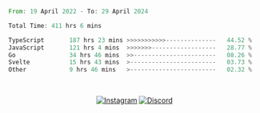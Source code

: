 <!--START_SECTION:waka-->

```rust
From: 19 April 2022 - To: 29 April 2024

Total Time: 411 hrs 6 mins

TypeScript       187 hrs 23 mins >>>>>>>>>>>--------------   44.52 %
JavaScript       121 hrs 4 mins  >>>>>>>------------------   28.77 %
Go               34 hrs 46 mins  >>-----------------------   08.26 %
Svelte           15 hrs 43 mins  >------------------------   03.73 %
Other            9 hrs 46 mins   >------------------------   02.32 %
```

<!--END_SECTION:waka-->


<!-- &nbsp;<div align="center">
  [![Spotify](https://supakorn-spotify.vercel.app/api/spotify?background_color=0d1117&border_color=ffffff)](https://open.spotify.com/user/314ljfgc3h2e3vrqtbm3tq35t5zq?si=f93b8de147494e3a)  
</div>
-->

&nbsp;<div align="center">
  [![Instagram](https://img.shields.io/badge/Instagram-E4405F?style=for-the-badge&logo=instagram&logoColor=white)](https://www.instagram.com/supakornigm/)
  [![Discord](https://img.shields.io/badge/Discord-7289DA?style=for-the-badge&logo=discord&logoColor=white)](https://discord.com/users/977487166609457172)
</div>


